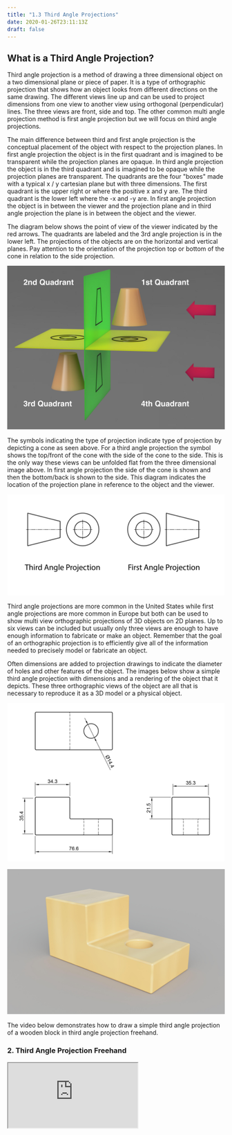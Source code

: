 ```yaml
---
title: "1.3 Third Angle Projections"
date: 2020-01-26T23:11:13Z
draft: false
---
```


## What is a Third Angle Projection?

Third angle projection is a method of drawing a three dimensional object on a two dimensional plane or piece of paper. It is a type of orthographic projection that shows how an object looks from different directions on the same drawing. The different views line up and can be used to project dimensions from one view to another view using orthogonal (perpendicular) lines. The three views are front, side and top. The other common multi angle projection method is first angle projection but we will focus on third angle projections.

The main difference between third and first angle projection is the conceptual placement of the object with respect to the projection planes. In first angle projection the object is in the first quadrant and is imagined to be transparent while the projection planes are opaque. In third angle projection the object is in the third quadrant and is imagined to be opaque while the projection planes are transparent. The quadrants are the four "boxes" made with a typical x / y cartesian plane but with three dimensions. The first quadrant is the upper right or where the positive x and y are. The third quadrant is the lower left where the -x and -y are. In first angle projection the object is in between the viewer and the projection plane and in third angle projection the plane is in between the object and the viewer.

The diagram below shows the point of view of the viewer indicated by the red arrows. The quadrants are labeled and the 3rd angle projection is in the lower left. The projections of the objects are on the horizontal and vertical planes. Pay attention to the orientation of the projection top or bottom of the cone in relation to the side projection.

[![First and Third Angle Projections](20230111-First-and-Third-Angle-Projection-Quadrants-Rendering-Annotated-Jimmy-Kuehnle-small.jpg)](20230111-First-and-Third-Angle-Projection-Quadrants-Rendering-Annotated-Jimmy-Kuehnle.png)

The symbols indicating the type of projection indicate type of projection by depicting a cone as seen above. For a third angle projection the symbol shows the top/front of the cone with the side of the cone to the side. This is the only way these views can be unfolded flat from the three dimensional image above. In first angle projection the side of the cone is shown and then the bottom/back is shown to the side. This diagram indicates the location of the projection plane in reference to the object and the viewer.

[![First and Third Angle Projection Symbols](20230111-First-and-Third-Angle-Projection-Symbols-Jimmy-Kuehnle.jpg)](20230111-First-and-Third-Angle-Projection-Symbols-Jimmy-Kuehnle.jpg)

Third angle projections are more common in the United States while first angle projections are more common in Europe but both can be used to show multi view orthographic projections of 3D objects on 2D planes. Up to six views can be included but usually only three views are enough to have enough information to fabricate or make an object. Remember that the goal of an orthographic projection is to efficiently give all of the information needed to precisely model or fabricate an object.

Often dimensions are added to projection drawings to indicate the diameter of holes and other features of the object. The images below show a simple third angle projection with dimensions and a rendering of the object that it depicts. These three orthographic views of the object are all that is necessary to reproduce it as a 3D model or a physical object.

<div class="gallery-grid">

[![Example Third Angle Projection](20220111-Third-Angle-Projection-Example-Jimmy-Kuehnle.jpg)](20220111-Third-Angle-Projection-Example-Jimmy-Kuehnle.jpg)

[![Example Object](20220111-Third-Angle-Projection-Example-Object-Jimmy-Kuehnle-small.jpg)](20220111-Third-Angle-Projection-Example-Object-Jimmy-Kuehnle.png)

</div>

The video below demonstrates how to draw a simple third angle projection of a wooden block in third angle projection freehand.

<div class="tutorial-video-grid">
<div class="video-card">

### 2. Third Angle Projection Freehand

<div class="iframe-16-9-container"><iframe class="youTubeIframe" src="https://www.youtube.com/embed/0SdWqEYKYrI" width="300" height="150" allowfullscreen="allowfullscreen"></iframe></div>

</div>
</div>
